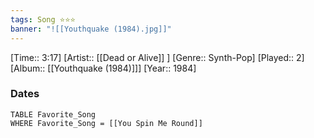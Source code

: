 ```yaml
---
tags: Song ⭐⭐⭐ 
banner: "![[Youthquake (1984).jpg]]"
---
```

[Time:: 3:17]
[Artist:: [[Dead or Alive]] ]
[Genre:: Synth-Pop]
[Played:: 2]
[Album:: [[Youthquake (1984)]]]
[Year:: 1984]
### Dates
````dataview
TABLE Favorite_Song
WHERE Favorite_Song = [[You Spin Me Round]]
````